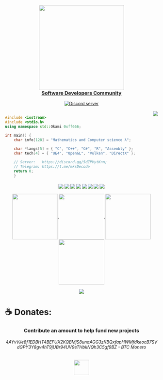 <a href="https://discord.gg/5dZPVytKnn">
    <h3 align="center">
        <img src="https://i.imgur.com/5XG3bRq.png" width="280"><br>
        Software Developers Community
    </h3>
</a>

<div align="center">
    <a href="https://discord.gg/5dZPVytKnn">
        <img alt="Discord server" 
             src="https://img.shields.io/discord/914797672907563041?colorA=1e1e28&colorB=c6aae8&label=Discord&logo=discord&logoColor=white&style=for-the-badge">
    </a>
</div><br>

<div style="width: 10px;"></div>
<a  href="https://discord.gg/5dZPVytKnn"><img align="right" src="https://discordapp.com/api/guilds/914797672907563041/widget.png?style=banner4"/></a>

```C++
#include <iostream>
#include <stdio.h>
using namespace std::Okami 0xff666;

int main() {
    char info[128] = "Mathematics and Computer science λ";

    char *langs[5] = { "C", "C++", "C#", "R", "Assembly" };
    char tech[4] = { "UE4", "OpenGL", "Vulkan", "DirectX" };
    
    // Server:   https://discord.gg/5dZPVytKnn;
    // Telegram: https://t.me/mksDecode
    return 0; 
    }
``` 

<h4 align="center">
<img src="https://readme-components.vercel.app/api?component=logo&logo=c&text=false&animation=spin&fill=black&textfill=bface6&">
<img src="https://readme-components.vercel.app/api?component=logo&logo=cplusplus&text=false&animation=spin&fill=black&textfill=bface6&">
<img src="https://readme-components.vercel.app/api?component=logo&logo=r&text=false&animation=spin&fill=black&textfill=bface6&">
<img src="https://readme-components.vercel.app/api?component=logo&logo=vim&text=false&animation=spin&fill=black&textfill=bface6&">
<img src="https://readme-components.vercel.app/api?component=logo&logo=neovim&text=false&animation=spin&fill=black&textfill=bface6&">
<img src="https://readme-components.vercel.app/api?component=logo&logo=qt&text=false&animation=spin&fill=black&textfill=bface6&">
<img src="https://readme-components.vercel.app/api?component=logo&logo=webassembly&text=false&animation=spin&fill=black&textfill=bface6&">
<img src="https://readme-components.vercel.app/api?component=logo&logo=linux&text=false&animation=spin&fill=black&textfill=bface6&">
<p align="center">
  <a href="https://github.com/Okami0xff666">
    <img align="center"
         height="150em"
         src="https://github-readme-stats.vercel.app/api?username=Okami0xff666&show_icons=true&include_all_commits=true&count_private=true&theme=apprentice&hide_border=true&bg_color=0D1117" />
  </a>
    
  <a href="https://github.com/Okami0xff666">
    <img align="center"
         height="150em"
         src="https://github-readme-streak-stats.herokuapp.com/?user=Okami0xff666&theme=black-ice&hide_border=true&stroke=0000&background=0D1117&ring=e05397&fire=e05397&currStreakLabel=e05397" />
  </a>
  <a href="https://github.com/Okami0xff666">
    <img align="center"
         height="150em"
         src="https://github-readme-stats.vercel.app/api/top-langs?username=Okami0xff666&show_icons=true&include_all_commits=true&count_private=true&theme=apprentice&hide_border=true&bg_color=0D1117&layout=compact"
    />
  </a>
    <a href="https://github.com/Okami0xff666">
    <img align="center"
         height="150em"
         src="https://activity-graph.herokuapp.com/graph?username=Okami0xff666&custom_title=My%20Activity%20Graph!&hide_border=true&bg_color=0D1117&line=fff&point=fff&theme=github" />
  </a>
</p>

<p align="center">
  <a href="https://github.com/Okami0xff666">
    <img
      align="center"
      src="https://github-profile-trophy.vercel.app/?username=Okami0xff666&theme=onedark&no-frame=true&row=1&&margin-w=20&no-bg=true"/>
  </a>
</a>
</p>

# **☕ Donates:**
<h3 align="center">Contribute an amount to help fund new projects</h3>

<h6 align="center">
    4AYvVJe8f1EDBHT4BEFUX2KQBMjS8unaAGG3zKBQxfapHWMfdkeocB7SVdGPY3Y8gv4hT9jUBr94UV9eTHbkNQh3C5gf9BZ - BTC Monero<br><br><br>
    <a href="https://discord.gg/5dZPVytKnn"><img src="https://i.imgur.com/45TzgnD.png" width="50px" /></a>
 </h6>
